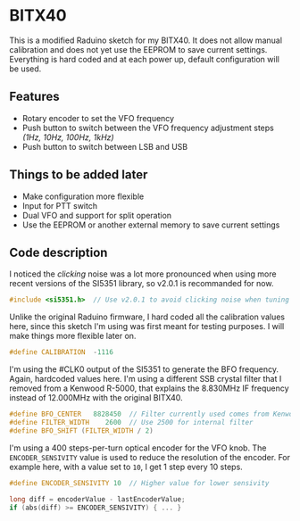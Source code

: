 # BITX40

This is a modified Raduino sketch for my BITX40. It does not allow manual calibration and does not yet use the EEPROM to save current settings. Everything is hard coded and at each power up, default configuration will be used.

## Features

  - Rotary encoder to set the VFO frequency
  - Push button to switch between the VFO frequency adjustment steps *(1Hz, 10Hz, 100Hz, 1kHz)*
  - Push button to switch between LSB and USB

## Things to be added later

  - Make configuration more flexible
  - Input for PTT switch
  - Dual VFO and support for split operation
  - Use the EEPROM or another external memory to save current settings

## Code description

I noticed the *clicking* noise was a lot more pronounced when using more recent versions of the SI5351 library, so v2.0.1 is recommanded for now.
```C
#include <si5351.h>  // Use v2.0.1 to avoid clicking noise when tuning
```
Unlike the original Raduino firmware, I hard coded all the calibration values here, since this sketch I'm using was first meant for testing purposes. I will make things more flexible later on.
```C
#define CALIBRATION  -1116
```
I'm using the #CLK0 output of the SI5351 to generate the BFO frequency. Again, hardcoded values here.
I'm using a different SSB crystal filter that I removed from a Kenwood R-5000, that explains the 8.830MHz IF frequency instead of 12.000MHz with the original BITX40.
```C
#define BFO_CENTER   8828450  // Filter currently used comes from Kenwood R-5000, use 11996250 for internal filter
#define FILTER_WIDTH    2600  // Use 2500 for internal filter
#define BFO_SHIFT (FILTER_WIDTH / 2)
```
I'm using a 400 steps-per-turn optical encoder for the VFO knob. The ```ENCODER_SENSIVITY``` value is used to reduce the resolution of the encoder.
For example here, with a value set to ```10```, I get 1 step every 10 steps.
```C
#define ENCODER_SENSIVITY 10  // Higher value for lower sensivity
```
```C
long diff = encoderValue - lastEncoderValue;
if (abs(diff) >= ENCODER_SENSIVITY) { ... }
```